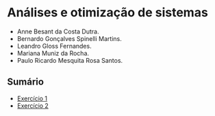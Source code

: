 # Análises e otimização de sistemas

- Anne Besant da Costa Dutra.
- Bernardo Gonçalves Spinelli Martins.
- Leandro Gloss Fernandes.
- Mariana Muniz da Rocha.
- Paulo Ricardo Mesquita Rosa Santos.

## Sumário

- [Exercício 1](./Ex01/README.md)
- [Exercício 2](./Ex02/README.md)